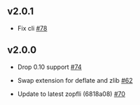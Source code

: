 ## v2.0.1

* Fix cli [#78](https://github.com/pierreinglebert/node-zopfli/pull/78)


## v2.0.0

* Drop 0.10 support [#74](https://github.com/pierreinglebert/node-zopfli/pull/74)

* Swap extension for deflate and zlib [#62](https://github.com/pierreinglebert/node-zopfli/pull/62)

* Update to latest zopfli (6818a08) [#70](https://github.com/pierreinglebert/node-zopfli/pull/70)
